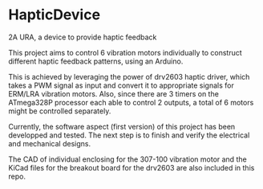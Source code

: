 # HapticDevice
2A URA, a device to provide haptic feedback

This project aims to control 6 vibration motors individually to construct different haptic feedback patterns, using an Arduino.  
  
This is achieved by leveraging the power of drv2603 haptic driver, which takes a PWM signal as input and convert it to appropriate signals
for ERM/LRA vibration motors. Also, since there are 3 timers on the ATmega328P processor each able to control 2 outputs, a total of 6 motors
might be controlled separately.    

Currently, the software aspect (first version) of this project has been developped and tested. The next step is to finish and verify
the electrical and mechanical designs.    

The CAD of individual enclosing for the 307-100 vibration motor and the KiCad files for the breakout board for the drv2603 are also included in this repo.
